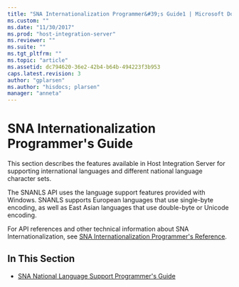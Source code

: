 ```yaml
---
title: "SNA Internationalization Programmer&#39;s Guide1 | Microsoft Docs"
ms.custom: ""
ms.date: "11/30/2017"
ms.prod: "host-integration-server"
ms.reviewer: ""
ms.suite: ""
ms.tgt_pltfrm: ""
ms.topic: "article"
ms.assetid: dc794620-36e2-42b4-b64b-494223f3b953
caps.latest.revision: 3
author: "gplarsen"
ms.author: "hisdocs; plarsen"
manager: "anneta"
---
```

# SNA Internationalization Programmer&#39;s Guide
This section describes the features available in Host Integration Server for supporting international languages and different national language character sets.  
  
 The SNANLS API uses the language support features provided with Windows. SNANLS supports European languages that use single-byte encoding, as well as East Asian languages that use double-byte or Unicode encoding.  
  
 For API references and other technical information about SNA Internationalization, see [SNA Internationalization Programmer's Reference](./sna-internationalization-programmer-s-reference2.md).  
  
## In This Section  
  
-   [SNA National Language Support Programmer's Guide](../core/sna-national-language-support-programmer-s-guide2.md)